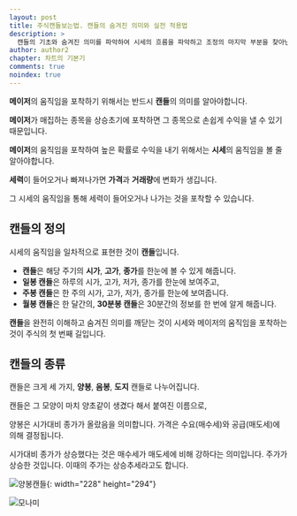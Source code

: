 ```yaml
---
layout: post
title: 주식캔들보는법. 캔들의 숨겨진 의미와 실전 적용법
description: >
  캔들의 기초와 숨겨진 의미를 파악하여 시세의 흐름을 파악하고 조정의 마지막 부분을 찾아낸다.
author: author2
chapter: 차트의 기본기
comments: true
noindex: true
---
```


**메이저**의 움직임을 포착하기 위해서는 반드시 **캔들**의 의미를 알아야합니다.

**메이저**가 매집하는 종목을 상승초기에 포착하면 그 종목으로 손쉽게 수익을 낼 수 있기 때문입니다.

**메이저**의 움직임을 포착하여 높은 확률로 수익을 내기 위해서는 **시세**의 움직임을 볼 줄 알아야합니다.

**세력**이 들어오거나 빠져나가면 **가격**과 **거래량**에 변화가 생깁니다.

그 시세의 움직임을 통해 세력이 들어오거나 나가는 것을 포착할 수 있습니다.

## 캔들의 정의

시세의 움직임을 일차적으로 표현한 것이 **캔들**입니다.

- **캔들**은 해당 주기의 **시가**, **고가**, **종가**를 한눈에 볼 수 있게 해줍니다.
- **일봉 캔들**은 하루의 시가, 고가, 저가, 종가를 한눈에 보여주고,
- **주봉 캔들**은 한 주의 시가, 고가, 저가, 종가를 한눈에 보여줍니다.
- **월봉 캔들**은 한 달간의, **30분봉 캔들**은 30분간의 정보를 한 번에 알게 해줍니다.

**캔들**을 완전히 이해하고 숨겨진 의미를 깨닫는 것이 시세와 메이저의 움직임을 포착하는 것이 주식의 첫 번째 길입니다.

## 캔들의 종류

캔들은 크게 세 가지, **양봉**, **음봉**, **도지** 캔들로 나누어집니다.

캔들은 그 모양이 마치 양초같이 생겼다 해서 붙여진 이름으로,

양봉은 시가대비 종가가 올랐음을 의미합니다. 가격은 수요(매수세)와 공급(매도세)에 의해 결정됩니다.

시가대비 종가가 상승했다는 것은 매수세가 매도세에 비해 강하다는 의미입니다. 주가가 상승한 것입니다. 이때의 주가는 상승추세라고도 합니다.

![양봉캔들](https://opqrstu.github.io/stock/pictures/%EC%96%91%EB%B4%89%EC%BA%94%EB%93%A4.jpg "양봉캔들"){: width="228" height="294"}

![모나미](https://opqrstu.github.io/stock/pictures/monami.jpg "모나미")
